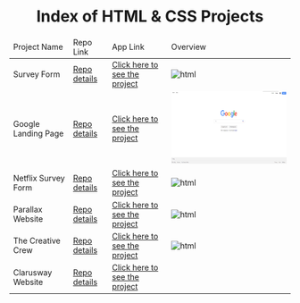 <p align="center"> 
  
<h1 align="center">Index of HTML & CSS Projects</h1>

</p>

<table>
    <thead>
        <tr>
            <td>Project Name</td>
            <td>Repo Link</td>
            <td>App Link</td>
            <td>Overview</td>
        </tr>
    </thead>
    <tbody> 
        <tr>
            <td>Survey Form</td>
            <td><a href="https://github.com/nurkocar/Survey-Form-Sample-Project" target="_blank">Repo details</a></td>
            <td><a href="https://nurkocar.github.io/Survey-Form-Sample-Project/" target="_blank">Click here to see the project</a></td>
            <td><img style="width:500px;" src="./gifs/SurveyForm.gif" alt="html" height=130></td> 
        </tr>
        <tr>
            <td>Google Landing Page</td>
            <td><a href="https://github.com/nurkocar/Google-Landing-Page" target="_blank">Repo details</a></td>
            <td><a href="https://nurkocar.github.io/Google-Landing-Page/" target="_blank">Click here to see the project</a></td>
            <td><img style="width:500px;" src="./images/GoogleLandingPage.png" alt="html" height=130></td> 
        </tr>
        <tr>
            <td>Netflix Survey Form</td>
            <td><a href="https://github.com/nurkocar/Survey-Form-Netflix" target="_blank">Repo details</a></td>
            <td><a href="https://nurkocar.github.io/Survey-Form-Netflix/" target="_blank">Click here to see the project</a></td>
            <td><img style="width:500px;" src="./gifs/NetflixSurveyForm.gif" alt="html" height=130></td> 
        </tr>  
        <tr>
            <td>Parallax Website</td>
            <td><a href="https://github.com/nurkocar/Parallax-Website" target="_blank">Repo details</a></td>
            <td><a href="https://nurkocar.github.io/Parallax-Website/" target="_blank">Click here to see the project</a></td>
            <td><img style="width:500px;" src="./gifs/ParallaxWebsite.gif" alt="html" height=130></td> 
        </tr>
        <tr>
            <td>The Creative Crew</td>
            <td><a href="https://github.com/nurkocar/My-Team-Page" target="_blank">Repo details</a></td>
            <td><a href="https://nurkocar.github.io/My-Team-Page/" target="_blank">Click here to see the project</a></td>
            <td><img style="width:500px;" src="./gifs/TheCreativeCrew.gif" alt="html" height=130></td> 
        </tr>
        <tr>
            <td>Clarusway Website</td>
            <td><a href="https://github.com/nurkocar/Website-Page-Design" target="_blank">Repo details</a></td>
            <td><a href="https://nurkocar.github.io/Website-Page-Design/" target="_blank">Click here to see the project</a></td>
            <!-- <td><img style="width:500px;" src="./gifs/TheCreativeCrew.gif" alt="html" height=130></td>  -->
        </tr> 
</tbody>
</table>

